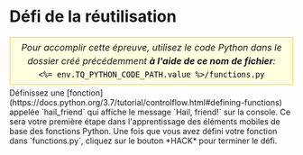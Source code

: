 # Défi de la réutilisation

<style>
.py-script-info {
  font-size: 16px;
  text-align: center;
  background-color: #FFFFE0;
  border: 2px solid #F0E68C;
  padding: 5px;
  line-height: 1.5em;
  margin: 5px 0;
  font-style: italic;
}

.py-script-info span {
  font-style: normal;
  color: #000;
}
</style>
<div class="py-script-info">
  Pour accomplir cette épreuve, utilisez le code Python dans le dossier créé précédemment <b>à l'aide de ce nom de fichier</b>:
  <br/>
  <code><span><%= env.TQ_PYTHON_CODE_PATH.value %>/functions.py</span></code>
</div>
Définissez une [fonction](https://docs.python.org/3.7/tutorial/controlflow.html#defining-functions) appelée `hail_friend` qui affiche le message `Hail, friend!` sur la console. Ce sera votre première étape dans l'apprentissage des éléments mobiles de base des fonctions Python. Une fois que vous avez défini votre fonction dans `functions.py`, cliquez sur le bouton *HACK* pour terminer le défi.